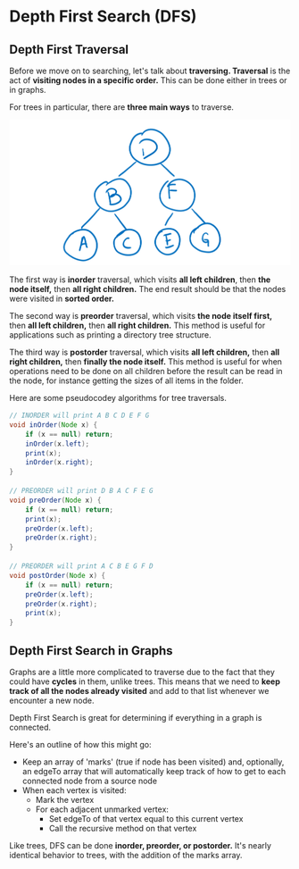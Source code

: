 # Depth First Search (DFS)

## Depth First Traversal

Before we move on to searching, let's talk about **traversing. Traversal** is the act of **visiting nodes in a specific order.** This can be done either in trees or in graphs.

For trees in particular, there are **three main ways** to traverse.

![The example tree we will use for traversal illustrations.](<../../.gitbook/assets/image (89).png>)

The first way is **inorder** traversal, which visits **all left children**, then **the node itself,** then **all right children.** The end result should be that the nodes were visited in **sorted order.**

The second way is **preorder** traversal, which visits **the node itself first,** then **all left children,** then **all right children.** This method is useful for applications such as printing a directory tree structure.

The third way is **postorder** traversal, which visits **all left children,** then **all right children,** then **finally the node itself.** This method is useful for when operations need to be done on all children before the result can be read in the node, for instance getting the sizes of all items in the folder.

Here are some pseudocodey algorithms for tree traversals.

```java
// INORDER will print A B C D E F G
void inOrder(Node x) {
    if (x == null) return;
    inOrder(x.left);
    print(x);
    inOrder(x.right);
}

// PREORDER will print D B A C F E G
void preOrder(Node x) {
    if (x == null) return;
    print(x);
    preOrder(x.left);
    preOrder(x.right);
}

// PREORDER will print A C B E G F D
void postOrder(Node x) {
    if (x == null) return;
    preOrder(x.left);
    preOrder(x.right);
    print(x);
}
```

## Depth First Search in Graphs

Graphs are a little more complicated to traverse due to the fact that they could have **cycles** in them, unlike trees. This means that we need to **keep track of all the nodes already visited** and add to that list whenever we encounter a new node.&#x20;

Depth First Search is great for determining if everything in a graph is connected.

Here's an outline of how this might go:

* Keep an array of 'marks' (true if node has been visited) and, optionally, an edgeTo array that will automatically keep track of how to get to each connected node from a source node
* When each vertex is visited:
  * Mark the vertex
  * For each adjacent unmarked vertex:
    * Set edgeTo of that vertex equal to this current vertex
    * Call the recursive method on that vertex

Like trees, DFS can be done **inorder, preorder, or postorder.** It's nearly identical behavior to trees, with the addition of the marks array.
